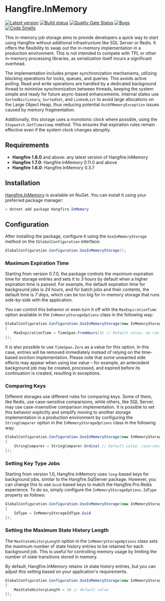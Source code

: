 # Hangfire.InMemory

[![Latest version](https://img.shields.io/nuget/v/Hangfire.InMemory.svg)](https://www.nuget.org/packages/Hangfire.InMemory/) [![Build status](https://ci.appveyor.com/api/projects/status/yq82w8ji419c61vy?svg=true)](https://ci.appveyor.com/project/HangfireIO/hangfire-inmemory) [![Quality Gate Status](https://sonarcloud.io/api/project_badges/measure?project=HangfireIO_Hangfire.InMemory&metric=alert_status)](https://sonarcloud.io/summary/new_code?id=HangfireIO_Hangfire.InMemory) [![Bugs](https://sonarcloud.io/api/project_badges/measure?project=HangfireIO_Hangfire.InMemory&metric=bugs)](https://sonarcloud.io/summary/new_code?id=HangfireIO_Hangfire.InMemory) [![Code Smells](https://sonarcloud.io/api/project_badges/measure?project=HangfireIO_Hangfire.InMemory&metric=code_smells)](https://sonarcloud.io/summary/new_code?id=HangfireIO_Hangfire.InMemory)

This in-memory job storage aims to provide developers a quick way to start using Hangfire without additional infrastructure like SQL Server or Redis. It offers the flexibility to swap out the in-memory implementation in a production environment. This is not intended to compete with TPL or other in-memory processing libraries, as serialization itself incurs a significant overhead.

The implementation includes proper synchronization mechanisms, utilizing blocking operations for locks, queues, and queries. This avoids active polling. Read and write operations are handled by a dedicated background thread to minimize synchronization between threads, keeping the system simple and ready for future async-based enhancements. Internal states use `SortedDictionary`, `SortedSet`, and `LinkedList` to avoid large allocations on the Large Object Heap, thus reducing potential `OutOfMemoryException` issues caused by memory fragmentation.

Additionally, this storage uses a monotonic clock where possible, using the `Stopwatch.GetTimestamp` method. This ensures that expiration rules remain effective even if the system clock changes abruptly.

## Requirements

* **Hangfire 1.8.0** and above: any latest version of Hangfire.InMemory
* **Hangfire 1.7.0**: Hangfire.InMemory 0.11.0 and above
* **Hangfire 1.6.0**: Hangfire.InMemory 0.3.7

## Installation

[Hangfire.InMemory](https://www.nuget.org/packages/Hangfire.InMemory/) is available on NuGet. You can install it using your preferred package manager:

```powershell
> dotnet add package Hangfire.InMemory
```

## Configuration

After installing the package, configure it using the `UseInMemoryStorage` method on the `IGlobalConfiguration` interface:

```csharp
GlobalConfiguration.Configuration.UseInMemoryStorage();
```

### Maximum Expiration Time

Starting from version 0.7.0, the package controls the maximum expiration time for storage entries and sets it to *3 hours* by default when a higher expiration time is passed. For example, the default expiration time for background jobs is *24 hours*, and for batch jobs and their contents, the default time is *7 days*, which can be too big for in-memory storage that runs side-by-side with the application.

You can control this behavior or even turn it off with the `MaxExpirationTime` option available in the `InMemoryStorageOptions` class in the following way:

```csharp
GlobalConfiguration.Configuration.UseInMemoryStorage(new InMemoryStorageOptions
{
    MaxExpirationTime = TimeSpan.FromHours(3) // Default value, we can also set it to `null` to disable.
});
```

It is also possible to use `TimeSpan.Zero` as a value for this option. In this case, entries will be removed immediately instead of relying on the time-based eviction implementation. Please note that some unwanted side effects may appear when using low value – for example, an antecedent background job may be created, processed, and expired before its continuation is created, resulting in exceptions.

### Comparing Keys

Different storages use different rules for comparing keys. Some of them, like Redis, use case-sensitive comparisons, while others, like SQL Server, may use case-insensitive comparison implementation. It is possible to set this behavior explicitly and simplify moving to another storage implementation in a production environment by configuring the `StringComparer` option in the `InMemoryStorageOptions` class in the following way:

```csharp
GlobalConfiguration.Configuration.UseInMemoryStorage(new InMemoryStorageOptions
{
    StringComparer = StringComparer.Ordinal // Default value, case-sensitive.
});
```

### Setting Key Type Jobs

Starting from version 1.0, Hangfire.InMemory uses `long`-based keys for background jobs, similar to the Hangfire.SqlServer package. However, you can change this to use `Guid`-based keys to match the Hangfire.Pro.Redis experience. To do so, simply configure the `InMemoryStorageOptions.IdType` property as follows:

```csharp
GlobalConfiguration.Configuration.UseInMemoryStorage(new InMemoryStorageOptions
{
    IdType = InMemoryStorageIdType.Guid
});
```

### Setting the Maximum State History Length

The `MaxStateHistoryLength` option in the `InMemoryStorageOptions` class sets the maximum number of state history entries to be retained for each background job. This is useful for controlling memory usage by limiting the number of state transitions stored in memory. 

By default, Hangfire.InMemory retains `10` state history entries, but you can adjust this setting based on your application's requirements.

```csharp
GlobalConfiguration.Configuration.UseInMemoryStorage(new InMemoryStorageOptions
{
    MaxStateHistoryLength = 10 // default value
});
```